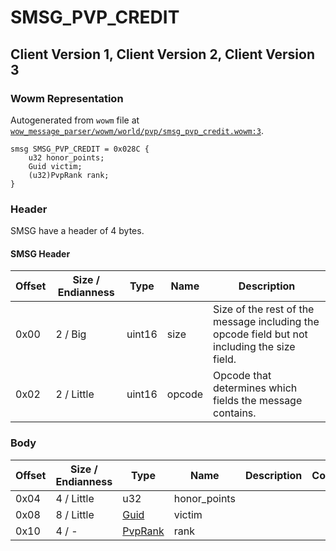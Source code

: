 # SMSG_PVP_CREDIT

## Client Version 1, Client Version 2, Client Version 3

### Wowm Representation

Autogenerated from `wowm` file at [`wow_message_parser/wowm/world/pvp/smsg_pvp_credit.wowm:3`](https://github.com/gtker/wow_messages/tree/main/wow_message_parser/wowm/world/pvp/smsg_pvp_credit.wowm#L3).
```rust,ignore
smsg SMSG_PVP_CREDIT = 0x028C {
    u32 honor_points;
    Guid victim;
    (u32)PvpRank rank;
}
```
### Header

SMSG have a header of 4 bytes.

#### SMSG Header

| Offset | Size / Endianness | Type   | Name   | Description |
| ------ | ----------------- | ------ | ------ | ----------- |
| 0x00   | 2 / Big           | uint16 | size   | Size of the rest of the message including the opcode field but not including the size field.|
| 0x02   | 2 / Little        | uint16 | opcode | Opcode that determines which fields the message contains.|

### Body

| Offset | Size / Endianness | Type | Name | Description | Comment |
| ------ | ----------------- | ---- | ---- | ----------- | ------- |
| 0x04 | 4 / Little | u32 | honor_points |  |  |
| 0x08 | 8 / Little | [Guid](../spec/packed-guid.md) | victim |  |  |
| 0x10 | 4 / - | [PvpRank](pvprank.md) | rank |  |  |

